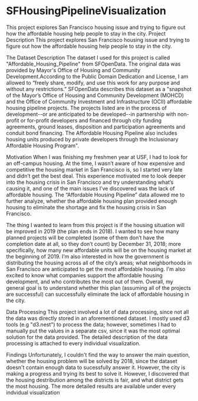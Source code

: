 # SFHousingPipelineVisualization
This project explores San Francisco housing issue and trying to figure out how the affordable housing help people to stay in the city.
Project Description
This project explores San Francisco housing issue and trying to figure out how the affordable housing help people to stay in the city.

The Dataset Description
The dataset I used for this project is called "Affordable_Housing_Pipeline" from SFOpenData. The original data was provided by Mayor's Office of Housing and Community Development.According to the Public Domain Dedication and License, I am allowed to “freely share, modify, and use this work for any purpose and without any restrictions.” SFOpenData describes this dataset as a "snapshot of the Mayor’s Office of Housing and Community Development (MOHCD) and the Office of Community Investment and Infrastructure (OCII) affordable housing pipeline projects. The projects listed are in the process of development--or are anticipated to be developed--in partnership with non-profit or for-profit developers and financed through city funding agreements, ground leases, disposition and participation agreements and conduit bond financing. The Affordable Housing Pipeline also includes housing units produced by private developers through the Inclusionary Affordable Housing Program".

Motivation
When I was finishing my freshmen year at USF, I had to look for an off-campus housing. At the time, I wasn’t aware of how expensive and competitive the housing market in San Francisco is, so I started very late and didn’t get the best deal. This experience motivated me to look deeper into the housing crisis in San Francisco and try understanding what’s causing it, and one of the main issues I’ve discovered was the lack of affordable housing. The “Affordable Housing Pipeline” data allowed me to further analyze, whether the affordable housing plan provided enough housing to eliminate the shortage and fix the housing crisis in San Francisco.

The thing I wanted to learn from this project is if the housing situation will be improved in 2019 (the plan ends in 2018). I wanted to see how many planned projects will be completed (some of them don’t have the completion date at all, so they don’t count) by December 31, 2018; more specifically, how many new affordable units will be on the housing market at the beginning of 2019. I’m also interested in how the government is distributing the housing across all of the city’s areas; what neighborhoods in San Francisco are anticipated to get the most affordable housing. I'm also excited to know what companies support the affordable housing development, and who contributes the most out of them. Overall, my general goal is to understand whether this plan (assuming all of the projects are successful) can successfully eliminate the lack of affordable housing in the city.

Data Processing
This project involved a lot of data processing, since not all the data was directly stored in an aforementioned dataset. I mostly used d3 tools (e.g "d3.nest") to process the data; however, sometimes I had to manually put the values in a separate csv, since it was the most optimal solution for the data provided. The detailed description of the data processing is attached to every individual visualization.

Findings
Unfortunately, I couldn't find the way to answer the main question, whether the housing problem will be solved by 2018, since the dataset doesn't contain enough data to sucessfully answer it. However, the city is making a progress and trying its best to solve it. However, I discovered that the housing destribution among the districts is fair, and what district gets the most housing. The more detailed results are available under every indvidual visualization
